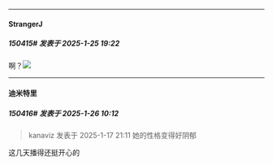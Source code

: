 ﻿
*****

####  StrangerJ  
##### 150415#       发表于 2025-1-25 19:22

啊？<img src="https://p.sda1.dev/21/a422e5d10e574cb0edb4885da27e0215/image.jpg" referrerpolicy="no-referrer">


*****

####  迪米特里  
##### 150416#       发表于 2025-1-26 10:12

<blockquote>kanaviz 发表于 2025-1-17 21:11
她的性格变得好阴郁</blockquote>
这几天播得还挺开心的 

